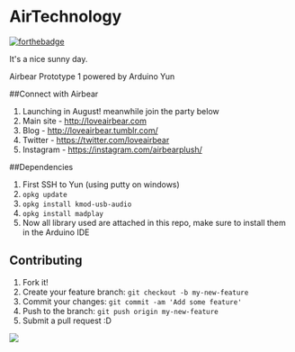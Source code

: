 # AirTechnology
[![forthebadge](http://forthebadge.com/images/badges/certified-cousin-terio.svg)](http://forthebadge.com)

It's a nice sunny day.

Airbear Prototype 1 powered by Arduino Yun

##Connect with Airbear
1. Launching in August! meanwhile join the party below
2. Main site - http://loveairbear.com
3. Blog - http://loveairbear.tumblr.com/
4. Twitter - https://twitter.com/loveairbear
5. Instagram - https://instagram.com/airbearplush/

##Dependencies

1. First SSH to Yun (using putty on windows)
2. `opkg update` 
3. `opkg install kmod-usb-audio` 
4. `opkg install madplay`
5.  Now all library used are attached in this repo, make sure to install them in the Arduino IDE


## Contributing
1. Fork it!
2. Create your feature branch: `git checkout -b my-new-feature`
3. Commit your changes: `git commit -am 'Add some feature'`
4. Push to the branch: `git push origin my-new-feature`
5. Submit a pull request :D 

![](http://i.imgur.com/vZWLIA5.gif)
